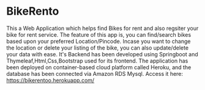 # BikeRento
This a Web Application which helps find Bikes for rent and also regsiter your bike for rent service.
The feature of this app is, you can find/search bikes based upon your preferred Location/Pincode.
Incase you want to change the location or delete your listing of the bike,
you can also update/delete your data with ease.
It's Backend has been developed using Springboot and Thymeleaf,Html,Css,Bootstrap used for its frontend.
The application has been deployed on container-based cloud platform called Heroku,
and the database has been connected via Amazon RDS Mysql.
Access it here: https://bikerentoo.herokuapp.com/

